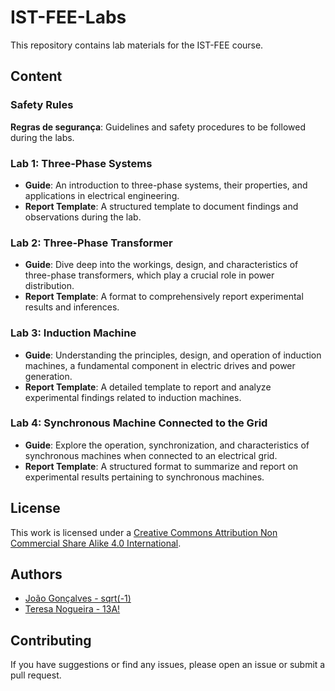 # IST-FEE-Labs

This repository contains lab materials for the IST-FEE course.

## Content

### Safety Rules
**Regras de segurança**: Guidelines and safety procedures to be followed during the labs.

### Lab 1: Three-Phase Systems
- **Guide**: An introduction to three-phase systems, their properties, and applications in electrical engineering.
- **Report Template**: A structured template to document findings and observations during the lab.

### Lab 2: Three-Phase Transformer
- **Guide**: Dive deep into the workings, design, and characteristics of three-phase transformers, which play a crucial role in power distribution.
- **Report Template**: A format to comprehensively report experimental results and inferences.

### Lab 3: Induction Machine
- **Guide**: Understanding the principles, design, and operation of induction machines, a fundamental component in electric drives and power generation.
- **Report Template**: A detailed template to report and analyze experimental findings related to induction machines.

### Lab 4: Synchronous Machine Connected to the Grid
- **Guide**: Explore the operation, synchronization, and characteristics of synchronous machines when connected to an electrical grid.
- **Report Template**: A structured format to summarize and report on experimental results pertaining to synchronous machines.

## License

This work is licensed under a [Creative Commons Attribution Non Commercial Share Alike 4.0 International][cc-by-nc-sa].

[cc-by-nc-sa]: https://creativecommons.org/licenses/by-nc-sa/4.0/legalcode

## Authors

- [João Gonçalves - sqrt(-1)](https://github.com/eusouojoao)
- [Teresa Nogueira - 13A!](https://github.com/FrolickingAsteroid)

## Contributing

If you have suggestions or find any issues, please open an issue or submit a pull request.
